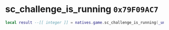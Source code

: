 # sc_challenge_is_running `0x79F09AC7`

```lua
local result --[[ integer ]] = natives.game.sc_challenge_is_running(_unk0 --[[ integer ]])
```